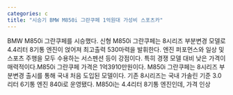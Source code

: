 ```yaml
---
categories: c
title: "시승기 BMW M850i 그란쿠페 1억원대 가성비 스포츠카"
---
```

BMW M850i 그란쿠페를 시승했다. 신형 M850i 그란쿠페는 8시리즈 부분변경 모델로 4.4리터 8기통 엔진이 얹어져 최고출력 530마력을 발휘한다. 엔진 퍼포먼스와 일상 및 스포츠 주행을 모두 수용하는 서스펜션 등이 강점이다. 특히 경쟁 모델 대비 낮은 가격이 매력적이다.M850i 그란쿠페 가격은 1억3910만원이다. M850i 그란쿠페는 8시리즈 부분변경 출시를 통해 국내 처음 도입된 모델이다. 기존 8시리즈는 국내 가솔린 기준 3.0리터 6기통 엔진 840i로 운영됐다. M850i는 4.4리터 8기통 엔진인데, 가격 인상